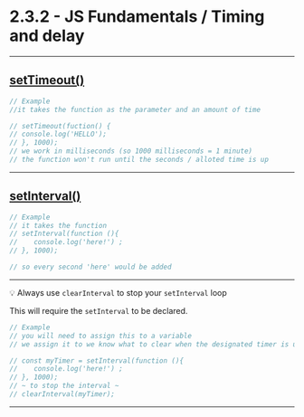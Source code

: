 # 2.3.2 - JS Fundamentals / Timing and delay

---
<!-- these are used for making GAMES -->

## [setTimeout()](https://www.w3schools.com/jsref/met_win_settimeout.asp)

```js
// Example
//it takes the function as the parameter and an amount of time 

// setTimeout(fuction() {
// console.log('HELLO');
// }, 1000);
// we work in milliseconds (so 1000 milliseconds = 1 minute)
// the function won't run until the seconds / alloted time is up
```

---

## [setInterval()](https://www.w3schools.com/jsref/met_win_setinterval.asp)

```js
// Example
// it takes the function 
// setInterval(function (){
//    console.log('here!') ;
// }, 1000);

// so every second 'here' would be added 

```

---

💡 Always use `clearInterval` to stop your `setInterval` loop

This will require the `setInterval` to be declared.

```js
// Example 
// you will need to assign this to a variable 
// we assign it to we know what to clear when the designated timer is up. 

// const myTimer = setInterval(function (){
//    console.log('here!') ;
// }, 1000);
// ~ to stop the interval ~
// clearInterval(myTimer); 

```

---


